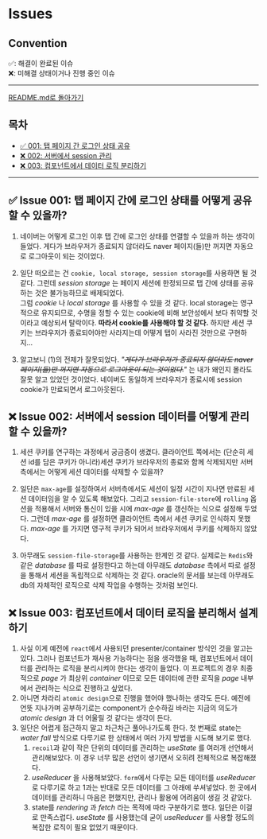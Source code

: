 # Issues

## Convention

✅: 해결이 완료된 이슈<br/>
❌: 미해결 상태이거나 진행 중인 이슈

---

[README.md로 돌아가기](../README.md)

## 목차

- [✅ 001: 탭 페이지 간 로그인 상태 공유](#✅-issue-001-탭-페이지-간에-로그인-상태를-어떻게-공유할-수-있을까)
- [❌ 002: 서버에서 session 관리](#❌-issue-002-서버에서-session-데이터를-어떻게-관리할-수-있을까)
- [❌ 003: 컴포넌트에서 데이터 로직 분리하기](#❌-issue-003-컴포넌트에서-데이터-로직을-분리해서-설계하기)

---

## ✅ Issue 001: 탭 페이지 간에 로그인 상태를 어떻게 공유할 수 있을까?

1. 네이버는 어떻게 로그인 이후 탭 간에 로그인 상태를 연결할 수 있을까 하는 생각이 들었다. 게다가 브라우저가 종료되지 않더라도 naver 페이지(들)만 꺼지면 자동으로 로그아웃이 되는 것이었다.

2. 일단 떠오르는 건 `cookie, local storage, session storage`를 사용하면 될 것 같다. 그런데 _session storage_ 는 페이지 세션에 한정되므로 탭 간에 상태를 공유하는 것은 불가능하므로 배제되었다.<br/>
   그럼 _cookie_ 나 _local storage_ 를 사용할 수 있을 것 같다.
   local storage는 영구적으로 유지되므로, 수명을 정할 수 있는 cookie에 비해 보안성에서 보다 취약할 것이라고 예상되서 탈락이다.
   **따라서 cookie를 사용해야 할 것 같다.** 하지만 세션 쿠키는 브라우저가 종료되어야만 사라지는데 어떻게 탭이 사라진 것만으로 구현하지...

3. 알고보니 (1)의 전제가 잘못되었다. _"~~게다가 브라우저가 종료되지 않더라도 naver 페이지(들)만 꺼지면 자동으로 로그아웃이 되는 것이었다.~~"_ 는 내가 왜인지 몰라도 잘못 알고 있었던 것이었다. 네이버도 동일하게 브라우저가 종료시에 session cookie가 만료되면서 로그아웃된다.

## ❌ Issue 002: 서버에서 session 데이터를 어떻게 관리할 수 있을까?

1. 세션 쿠키를 연구하는 과정에서 궁금증이 생겼다. 클라이언트 쪽에서는 (단순히 세션 id를 담은 쿠키가 아니라)세션 쿠키가 브라우저의 종료와 함께 삭제되지만 서버측에서는 어떻게 세션 데이터를 삭제할 수 있을까?

2. 일단은 `max-age`를 설정하여서 서버측에서도 세션이 일정 시간이 지나면 만료된 세션 데이터임을 알 수 있도록 해보았다. 그리고 `session-file-store`에 `rolling` 옵션을 적용해서 서버와 통신이 있을 시에 _max-age_ 를 갱신하는 식으로 설정해 두었다. 그런데 _max-age_ 를 설정하면 클라이언트 측에서 세션 쿠키로 인식하지 못했다. _max-age_ 를 가지면 영구적 쿠키가 되어서 브라우저에서 쿠키를 삭제하지 않았다.

3. 아무래도 `session-file-storage`를 사용하는 한계인 것 같다. 실제로는 `Redis`와 같은 _database_ 를 따로 설정한다고 하는데 아무래도 _database_ 측에서 따로 설정을 통해서 세션을 독립적으로 삭제하는 것 같다. oracle의 문서를 보는데 아무래도 db의 자체적인 로직으로 삭제 작업을 수행하는 것처럼 보인다.

## ❌ Issue 003: 컴포넌트에서 데이터 로직을 분리해서 설계하기

1. 사실 이게 예전에 `react`에서 사용되던 presenter/container 방식인 것을 알고는 있다. 그러나 컴포넌트가 재사용 가능하다는 점을 생각했을 때, 컴포넌트에서 데이터를 관리하는 로직을 분리시켜야 한다는 생각이 들었다. 이 프로젝트의 경우 최종적으로 _page_ 가 최상위 _container_ 이므로 모든 데이터에 관한 로직을 _page_ 내부에서 관리하는 식으로 진행하고 싶었다.
2. 아니면 차라리 `atomic design`으로 진행을 했어야 했나하는 생각도 든다. 예전에 언뜻 지나가며 공부하기로는 component가 순수하길 바라는 지금의 의도가 _atomic design_ 과 더 어울릴 것 같다는 생각이 든다.
3. 일단은 어렵게 접근하지 말고 차근차근 풀어나가도록 한다. 첫 번째로 state는 _water fall_ 방식으로 다루기로 한 상태에서 여러 가지 방법을 시도해 보기로 했다.
   1. `recoil`과 같이 작은 단위의 데이터를 관리하는 _useState_ 를 여러개 선언해서 관리해보았다. 이 경우 너무 많은 선언이 생기면서 오히려 전체적으로 복잡해졌다.
   2. _useReducer_ 을 사용해보았다. `form`에서 다루는 모든 데이터를 _useReducer_ 로 다루기로 하고 1과는 반대로 모든 데이터를 그 아래에 쑤셔넣었다. 한 곳에서 데이터를 관리하니 마음은 편했지만, 관리나 활용에 어려움이 생길 것 같았다.
   3. state를 _rendering_ 과 _fetch_ 라는 목적에 따라 구분하기로 했다. 일단은 이걸로 만족스럽다. _useState_ 를 사용했는데 굳이 _useReducer_ 를 사용할 정도의 복잡한 로직이 필요 없었기 때문이다.
